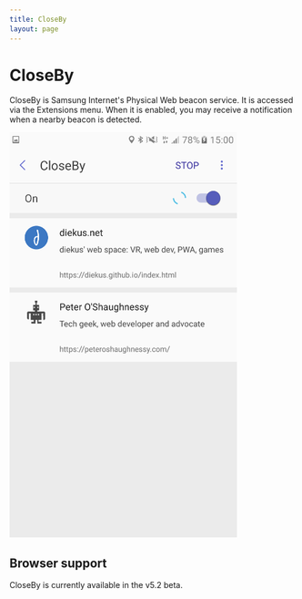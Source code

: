```yaml
---
title: CloseBy
layout: page
---
```

# CloseBy

CloseBy is Samsung Internet's Physical Web beacon service. It is accessed via the
Extensions menu. When it is enabled, you may receive a notification when a nearby
beacon is detected.

![CloseBy showing Physical Web beacons](/images/docs/closeby-beacons.png)

## Browser support

CloseBy is currently available in the v5.2 beta.
